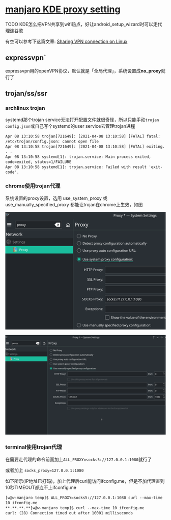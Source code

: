 # [manjaro KDE proxy setting](/2021/04/manjaro_kde_proxy.md)

TODO KDE怎么把VPN共享到wifi热点，好让android_setup_wizard时可以走代理连谷歌

有空可以参考下这篇文章: [Sharing VPN connection on Linux](https://kamranzafar.org/2012/08/16/sharing-vpn-connection-on-linux/)

## expressvpn`

expressvpn用的openVPN协议，默认就是「全局代理」，系统设置成**no_proxy**就行了

## trojan/ss/ssr

### archlinux trojan

systemd那个trojan service无法打开配置文件就很奇怪，所以只能手动`trojan config.json`或自己写个systemd的user service去管理trojan进程

```
Apr 08 13:10:58 trojan[721649]: [2021-04-08 13:10:58] [FATAL] fatal: /etc/trojan/config.json: cannot open file
Apr 08 13:10:58 trojan[721649]: [2021-04-08 13:10:58] [FATAL] exiting. . .
Apr 08 13:10:58 systemd[1]: trojan.service: Main process exited, code=exited, status=1/FAILURE
Apr 08 13:10:58 systemd[1]: trojan.service: Failed with result 'exit-code'.
```

### chrome使用trojan代理

系统设置的proxy设置，选用 use_system_proxy 或 use_manually_specified_proxy 都能让trojan在chrome上生效，如图

![](use_system_proxy.png)

![](use_manually_specified_proxy.png)

### terminal使用trojan代理

在需要走代理的命令前面加上`ALL_PROXY=socks5://127.0.0.1:1080`就行了

或者加上 `socks_proxy=127.0.0.1:1080`

如下所示(IP地址已打码)，加上代理后curl能访问ifconfig.me，但是不加代理直到10秒TIMEOUT都连不上ifconfig.me

```
[w@w-manjaro temp]$ ALL_PROXY=socks5://127.0.0.1:1080 curl --max-time 10 ifconfig.me
**.**.**.**[w@w-manjaro temp]$ curl --max-time 10 ifconfig.me
curl: (28) Connection timed out after 10001 milliseconds
```
